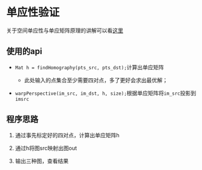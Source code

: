 # 单应性验证
关于空间单应性与单应矩阵原理的讲解可以看[这里](https://xhy3054.github.io/Homography-matrix/)

## 使用的api

- `Mat h = findHomography(pts_src, pts_dst);`计算出单应矩阵
    - 此处输入的点集合至少需要四对点，多了更好会求出最优解；

- `warpPerspective(im_src, im_dst, h, size);`根据单应矩阵将`im_src`投影到`imsrc`

## 程序思路
1. 通过事先标定好的四对点，计算出单应矩阵h

2. 通过h将图src映射出图out

3. 输出三种图，查看结果
